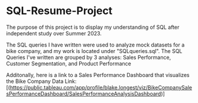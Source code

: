 # SQL-Resume-Project
The purpose of this project is to display my understanding of SQL after independent study over Summer 2023. 

The SQL queries I have written were used to analyze mock datasets for a bike company, and my work is located under "SQLqueries.sql".
The SQL Queries I've written are grouped by 3 analyses: Sales Performance, Customer Segmentation, and Product Performance

Additonally, here is a link to a Sales Performance Dashboard that visualizes the Bike Company Data
  Link: [(https://public.tableau.com/app/profile/blake.longest/viz/BikeCompanySalesPerformanceDashboard/SalesPerformanceAnalysisDashboard)]

